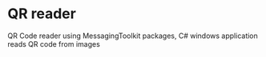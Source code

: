 # QR reader

QR Code reader using MessagingToolkit packages, C# windows application reads QR code from images

